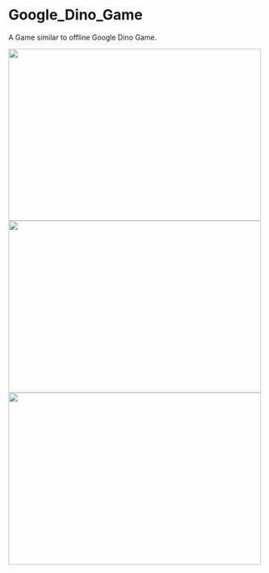 # Google_Dino_Game
A Game similar to offline Google Dino Game. 

<img src="https://user-images.githubusercontent.com/92732976/152864315-fc7ee138-b1dd-496f-bd3a-17fcaaf72b69.JPG" width="500" height="340">
<img src="https://user-images.githubusercontent.com/92732976/152864868-8b38dca8-b9e0-4aec-85b9-787ab79d5885.JPG" width="500" height="340">
<img src="https://user-images.githubusercontent.com/92732976/152864936-60b22074-19fa-450e-9dd9-12bd4add1348.JPG" width="500" height="340">

